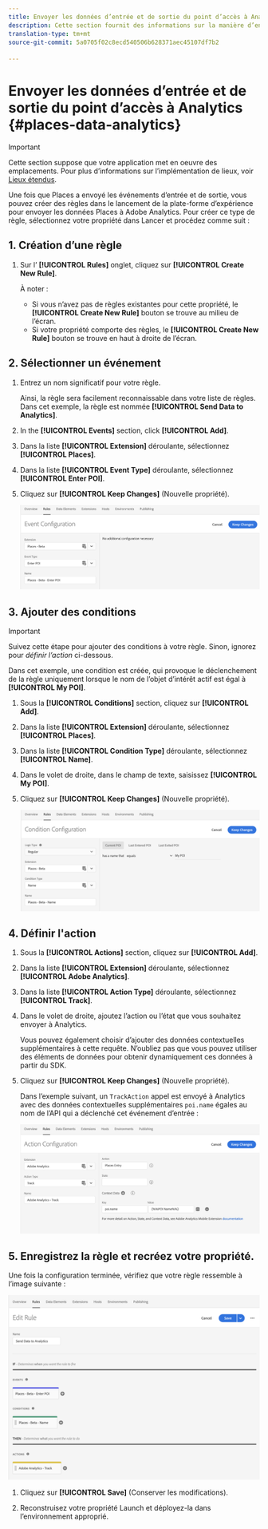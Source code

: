 ```yaml
---
title: Envoyer les données d’entrée et de sortie du point d’accès à Analytics
description: Cette section fournit des informations sur la manière d’envoyer les données d’entrée et de sortie du point d’accès à Analytics.
translation-type: tm+mt
source-git-commit: 5a0705f02c8ecd540506b628371aec45107df7b2

---
```



# Envoyer les données d’entrée et de sortie du point d’accès à Analytics {#places-data-analytics}


>[!IMPORTANT]
>
>Cette section suppose que votre application met en oeuvre des emplacements. Pour plus d’informations sur l’implémentation de lieux, voir [Lieux étendus](/help/places-ext-aep-sdks/places-extension/places-extension.md).

Une fois que Places a envoyé les événements d’entrée et de sortie, vous pouvez créer des règles dans le lancement de la plate-forme d’expérience pour envoyer les données Places à Adobe Analytics. Pour créer ce type de règle, sélectionnez votre propriété dans Lancer et procédez comme suit :

## 1. Création d’une règle

1. Sur l’ **[!UICONTROL Rules]** onglet, cliquez sur **[!UICONTROL Create New Rule]**.

   À noter :

   * Si vous n’avez pas de règles existantes pour cette propriété, le **[!UICONTROL Create New Rule]** bouton se trouve au milieu de l’écran.
   * Si votre propriété comporte des règles, le **[!UICONTROL Create New Rule]** bouton se trouve en haut à droite de l’écran.

## 2. Sélectionner un événement

1. Entrez un nom significatif pour votre règle.

   Ainsi, la règle sera facilement reconnaissable dans votre liste de règles. Dans cet exemple, la règle est nommée **[!UICONTROL Send Data to Analytics]**.

1. In the **[!UICONTROL Events]** section, click **[!UICONTROL Add]**.

1. Dans la liste **[!UICONTROL Extension]** déroulante, sélectionnez **[!UICONTROL Places]**.

1. Dans la liste **[!UICONTROL Event Type]** déroulante, sélectionnez **[!UICONTROL Enter POI]**.

1. Cliquez sur **[!UICONTROL Keep Changes]** (Nouvelle propriété).

   !["sélectionner un événement"](/help/assets/pt-selectEvent.png)


## 3. Ajouter des conditions

>[!IMPORTANT]
>
>Suivez cette étape pour ajouter des conditions à votre règle. Sinon, ignorez pour *définir l’action* ci-dessous.

Dans cet exemple, une condition est créée, qui provoque le déclenchement de la règle uniquement lorsque le nom de l’objet d’intérêt actif est égal à **[!UICONTROL My POI]**.

1. Sous la **[!UICONTROL Conditions]** section, cliquez sur **[!UICONTROL Add]**.

1. Dans la liste **[!UICONTROL Extension]** déroulante, sélectionnez **[!UICONTROL Places]**.

1. Dans la liste **[!UICONTROL Condition Type]** déroulante, sélectionnez **[!UICONTROL Name]**.

1. Dans le volet de droite, dans le champ de texte, saisissez **[!UICONTROL My POI]**.

1. Cliquez sur **[!UICONTROL Keep Changes]** (Nouvelle propriété).

   !["set a condition"](/help/assets/pt-setCondition.png)


## 4. Définir l'action

1. Sous la **[!UICONTROL Actions]** section, cliquez sur **[!UICONTROL Add]**.

1. Dans la liste **[!UICONTROL Extension]** déroulante, sélectionnez **[!UICONTROL Adobe Analytics]**.

1. Dans la liste **[!UICONTROL Action Type]** déroulante, sélectionnez **[!UICONTROL Track]**.

1. Dans le volet de droite, ajoutez l’action ou l’état que vous souhaitez envoyer à Analytics.

   Vous pouvez également choisir d’ajouter des données contextuelles supplémentaires à cette requête. N’oubliez pas que vous pouvez utiliser des éléments de données pour obtenir dynamiquement ces données à partir du SDK.

1. Cliquez sur **[!UICONTROL Keep Changes]** (Nouvelle propriété).

   Dans l’exemple suivant, un `TrackAction` appel est envoyé à Analytics avec des données contextuelles supplémentaires `poi.name` égales au nom de l’API qui a déclenché cet événement d’entrée :

   !["définir une action"](/help/assets/pt-setAction.png)

## 5. Enregistrez la règle et recréez votre propriété.

Une fois la configuration terminée, vérifiez que votre règle ressemble à l’image suivante :

!["règle créée"](/help/assets/pt-ruleComplete.png)

1. Cliquez sur **[!UICONTROL Save]** (Conserver les modifications).

1. Reconstruisez votre propriété Launch et déployez-la dans l’environnement approprié.
